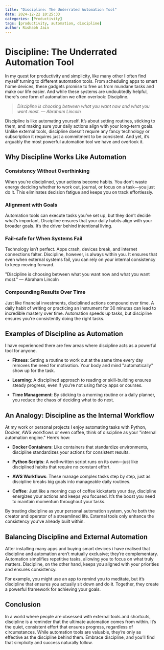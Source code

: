 ```yaml
---
title: "Discipline: The Underrated Automation Tool"
date: 2024-12-22 10:25:33
categories: [Productivity]
tags: [productivity, automation, discipline]
author: Rishabh Jain
---
```


# Discipline: The Underrated Automation Tool

In my quest for productivity and simplicity, like many other I often find myself turning to different automation tools. From scheduling apps to smart home devices, these gadgets promise to free us from mundane tasks and make our life easier. And while these systems are undoubtedly helpful, there's one form of automation we often overlook: Discipline.

> *Discipline is choosing between what you want now and what you want most. — Abraham Lincoln*

Discipline is like automating yourself. It’s about setting routines, sticking to them, and making sure your daily actions align with your long-term goals. Unlike external tools, discipline doesn’t require any fancy technology or subscription it requires just a commitment to be consistent. And yet, it’s arguably the most powerful automation tool we have and overlook it.

## Why Discipline Works Like Automation

### Consistency Without Overthinking

When you're disciplined, your actions become habits. You don’t waste energy deciding whether to work out, journal, or focus on a task—you just do it. This eliminates decision fatigue and keeps you on track effortlessly.

### Alignment with Goals

Automation tools can execute tasks you’ve set up, but they don’t decide what’s important. Discipline ensures that your daily habits align with your broader goals. It’s the driver behind intentional living.

### Fail-safe for When Systems Fail

Technology isn’t perfect. Apps crash, devices break, and internet connections falter. Discipline, however, is always within you. It ensures that even when external systems fail, you can rely on your internal consistency to keep moving forward.

"Discipline is choosing between what you want now and what you want most." — Abraham Lincoln

### Compounding Results Over Time

Just like financial investments, disciplined actions compound over time. A daily habit of writing or practicing an instrument for 30 minutes can lead to incredible mastery over time. Automation speeds up tasks, but discipline ensures you’re consistently doing the right tasks.


## Examples of Discipline as Automation

I have experienced there are few areas where discipline acts as a powerful tool for anyone.

- **Fitness**: Setting a routine to work out at the same time every day removes the need for motivation. Your body and mind "automatically" show up for the task.

- **Learning**: A disciplined approach to reading or skill-building ensures steady progress, even if you’re not using fancy apps or courses.

- **Time Management**: By sticking to a morning routine or a daily planner, you reduce the chaos of deciding what to do next.

## An Analogy: Discipline as the Internal Workflow

At my work or personal projects I enjoy automating tasks with Python, Docker, AWS workflows or even coffee, think of discipline as your "internal automation engine." Here’s how:

- **Docker Containers**: Like containers that standardize environments, discipline standardizes your actions for consistent results.

- **Python Scripts**: A well-written script runs on its own—just like disciplined habits that require no constant effort.

- **AWS Workflows**: These manage complex tasks step by step, just as discipline breaks big goals into manageable daily routines.

- **Coffee**: Just like a morning cup of coffee kickstarts your day, discipline energizes your actions and keeps you focused. It’s the boost you need to maintain momentum throughout your tasks.

By treating discipline as your personal automation system, you’re both the creator and operator of a streamlined life. External tools only enhance the consistency you’ve already built within.

## Balancing Discipline and External Automation

After installing many apps and buying smart devices i have realised that discipline and automation aren’t mutually exclusive; they’re complementary. Automation simplifies repetitive tasks, allowing you to focus on what truly matters. Discipline, on the other hand, keeps you aligned with your priorities and ensures consistency.

For example, you might use an app to remind you to meditate, but it’s discipline that ensures you actually sit down and do it. Together, they create a powerful framework for achieving your goals.

## Conclusion

In a world where people are obsessed with external tools and shortcuts, discipline is a reminder that the ultimate automation comes from within. It’s the quiet, consistent effort that ensures progress, regardless of circumstances. While automation tools are valuable, they’re only as effective as the discipline behind them. Embrace discipline, and you’ll find that simplicity and success naturally follow.
